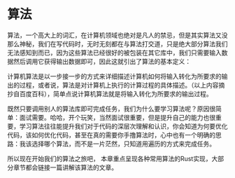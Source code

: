 # 算法

算法，一个高大上的词汇，在计算机领域也绝对是凡人的禁忌，但是其实算法又没那么神秘，我们在写代码时，无时无刻都在与算法打交道，只是绝大部分算法我们无法感知到而已，因为这些算法已经很好的被包装在其它库中，我们只需要输入数据然后调用它获得输出数据即可，因此这就引出了算法的基本定义：

计算机算法是以一步接一步的方式来详细描述计算机如何将输入转化为所要求的输出的过程，或者说，算法是对计算机上执行的计算过程的具体描述。（以上内容摘抄自百度百科），简单点说计算机算法就是将输入转化为所要求的输出过程。

既然只要调用别人的算法库即可完成任务，我们为什么要学习算法呢？原因很简单：面试需要。哈哈，开个玩笑，当然面试很重要，但是提升自己的能力也很重要，学习算法往往能提升我们对于代码的深层次理解和认识，你会知道为何要优化代码，该如何优化代码，甚至在真的需要你手撸算法时，心中也有一个明确的思路：我该选择哪个算法，而不是一片茫然，只知道用遍历的方式来完成任务。

所以现在开始我们的算法之旅吧， 本章重点呈现各种常用算法的Rust实现，大部分章节都会链接一篇讲解该算法的文章。


